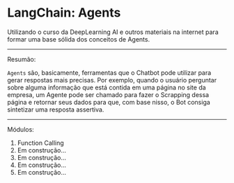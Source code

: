 # LangChain: Agents

Utilizando o curso da DeepLearning AI e outros materiais na internet para formar uma base sólida dos conceitos de Agents. 

---

Resumão: 

`Agents` são, basicamente, ferramentas que o Chatbot pode utilizar para gerar respostas mais precisas.
Por exemplo, quando o usuário perguntar sobre alguma informação que está contida em uma página no site da empresa, um Agente pode ser chamado para fazer o Scrapping dessa página e retornar seus dados para que, com base nisso, o Bot consiga sintetizar uma resposta assertiva.

---

Módulos:

1. Function Calling
2. Em construção...
3. Em construção...
4. Em construção...
5. Em construção...
